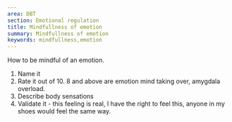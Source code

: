 ```yaml
---
area: DBT
section: Emotional regulation
title: Mindfullness of emotion
summary: Mindfullness of emotion
keywords: mindfullness,emotion
---
```

How to be mindful of an emotion.

1. Name it
2. Rate it out of 10. 8 and above are emotion mind taking over, amygdala overload.
3. Describe body sensations
4. Validate it - this feeling is real, I have the right to feel this, anyone in my shoes would feel the same way.
